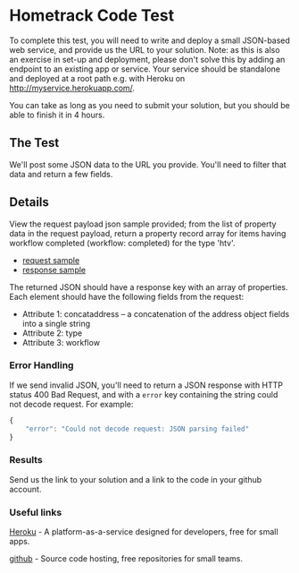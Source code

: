 Hometrack Code Test
==========================

To complete this test, you will need to write and deploy a small JSON-based web service, and provide us the URL to your solution. Note: as this is also an exercise in set-up and deployment, please don't solve this by adding an endpoint to an existing app or service. Your service should be standalone and deployed at a root path e.g. with Heroku on http://myservice.herokuapp.com/.

You can take as long as you need to submit your solution, but you should be able to finish it in 4 hours.

## The Test

We'll post some JSON data to the URL you provide. You'll need to filter that data and return a few fields.

## Details

View the request payload json sample provided; from the list of property data in the request payload, return a property record array for items having workflow completed (workflow: completed) for the type 'htv'.

* [request sample](hometrack-sample-request.json)
* [response sample](hometrack-sample-response.json)

The returned JSON should have a response key with an array of properties. Each element should have the following fields from the request:

* Attribute 1: concataddress – a concatenation of the address object fields into a single string
* Attribute 2: type
* Attribute 3: workflow

### Error Handling

If we send invalid JSON, you'll need to return a JSON response with HTTP status 400 Bad Request, and with a `error` key containing the string could not decode request. For example:

```javascript
{
    "error": "Could not decode request: JSON parsing failed"
}
```

### Results

Send us the link to your solution and a link to the code in your github account.

### Useful links

[Heroku](https://www.heroku.com/) - A platform-as-a-service designed for developers, free for small apps.

[github](https://github.com/) - Source code hosting, free repositories for small teams.
